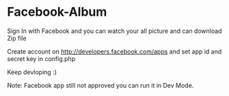 # Facebook-Album
Sign In with Facebook and you can watch your all picture and can download Zip file 

Create account on http://developers.facebook.com/apps and set app id and secret key in config.php 

Keep devloping  :) 

Note: Facebook app still not approved you can run it in Dev Mode.
